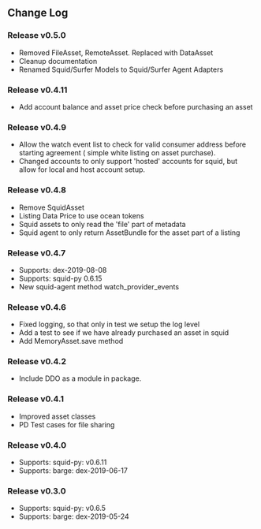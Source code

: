 ## Change Log

### Release v0.5.0

*   Removed FileAsset, RemoteAsset. Replaced with DataAsset
*   Cleanup documentation
*   Renamed Squid/Surfer Models to Squid/Surfer Agent Adapters

### Release v0.4.11

*   Add account balance and asset price check before purchasing an asset

### Release v0.4.9

*   Allow the watch event list to check for valid consumer address before starting agreement ( simple white listing on asset purchase).
*   Changed accounts to only support 'hosted' accounts for squid, but allow for local and host account setup.

### Release v0.4.8

*   Remove SquidAsset
*   Listing Data Price to use ocean tokens
*   Squid assets to only read the 'file' part of metadata
*   Squid agent to only return AssetBundle for the asset part of a listing

### Release v0.4.7

*   Supports: dex-2019-08-08
*   Supports: squid-py 0.6.15
*   New squid-agent method watch_provider_events

### Release v0.4.6
*   Fixed logging, so that only in test we setup the log level
*   Add a test to see if we have already purchased an asset in squid
*   Add MemoryAsset.save method

### Release v0.4.2

*   Include DDO as a module in package.

### Release v0.4.1

*   Improved asset classes
*   PD Test cases for file sharing

### Release v0.4.0

*   Supports: squid-py: v0.6.11
*   Supports: barge: dex-2019-06-17

### Release v0.3.0

*   Supports: squid-py: v0.6.5
*   Supports: barge: dex-2019-05-24
